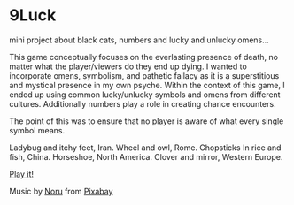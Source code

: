 # 9Luck

mini project about black cats, numbers and lucky and unlucky omens...

This game conceptually focuses on the everlasting presence of death, no matter what the player/viewers do they end up dying. I wanted to incorporate omens, symbolism, and pathetic fallacy as it is a superstitious and mystical presence in my own psyche. Within the context of this game, I ended up using common lucky/unlucky symbols and omens from different cultures. Additionally numbers play a role in creating chance encounters.

The point of this was to ensure that no player is aware of what every single symbol means. 

Ladybug and itchy feet, Iran.
Wheel and owl, Rome.
Chopsticks In rice and fish, China.
Horseshoe, North America.
Clover and mirror, Western Europe.

[Play it!](https://duzakh.github.io/cart253-examples/topics/making/frogfrogfrog/index.html)

Music by <a href="https://pixabay.com/users/harumachimusic-13470593/?utm_source=link-attribution&utm_medium=referral&utm_campaign=music&utm_content=259286">Noru</a> from <a href="https://pixabay.com/music//?utm_source=link-attribution&utm_medium=referral&utm_campaign=music&utm_content=259286">Pixabay</a>
